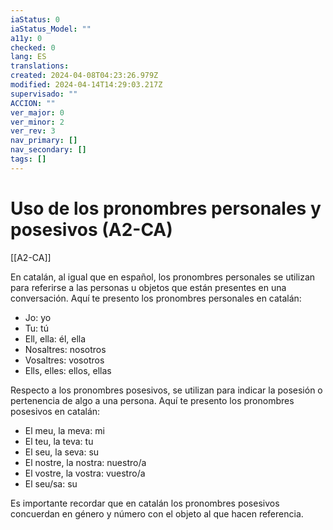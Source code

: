 ```yaml
---
iaStatus: 0
iaStatus_Model: ""
a11y: 0
checked: 0
lang: ES
translations: 
created: 2024-04-08T04:23:26.979Z
modified: 2024-04-14T14:29:03.217Z
supervisado: ""
ACCION: ""
ver_major: 0
ver_minor: 2
ver_rev: 3
nav_primary: []
nav_secondary: []
tags: []
---
```

# Uso de los pronombres personales y posesivos (A2-CA)

[[A2-CA]]

En catalán, al igual que en español, los pronombres personales se utilizan para referirse a las personas u objetos que están presentes en una conversación. Aquí te presento los pronombres personales en catalán:

- Jo: yo
- Tu: tú
- Ell, ella: él, ella
- Nosaltres: nosotros
- Vosaltres: vosotros
- Ells, elles: ellos, ellas

Respecto a los pronombres posesivos, se utilizan para indicar la posesión o pertenencia de algo a una persona. Aquí te presento los pronombres posesivos en catalán:

- El meu, la meva: mi
- El teu, la teva: tu
- El seu, la seva: su
- El nostre, la nostra: nuestro/a
- El vostre, la vostra: vuestro/a
- El seu/sa: su

Es importante recordar que en catalán los pronombres posesivos concuerdan en género y número con el objeto al que hacen referencia.
